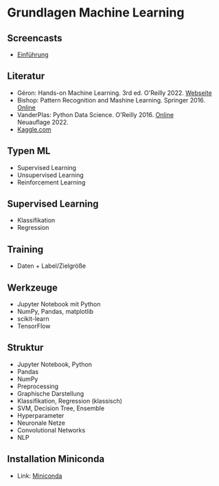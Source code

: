 # Grundlagen Machine Learning

## Screencasts

- [Einführung](youtube)

## Literatur

- Géron: Hands-on Machine Learning. 3rd ed. O'Reilly 2022. [Webseite](https://www.oreilly.com/library/view/hands-on-machine-learning/9781098125967/)
- Bishop: Pattern Recognition and Mashine Learning. Springer 2016. [Online](https://www.microsoft.com/en-us/research/uploads/prod/2006/01/Bishop-Pattern-Recognition-and-Machine-Learning-2006.pdf)
- VanderPlas: Python Data Science. O'Reilly 2016. [Online](https://jakevdp.github.io/PythonDataScienceHandbook/) \
  Neuauflage 2022.
- [Kaggle.com](https://www.kaggle.com)

## Typen ML

- Supervised Learning
- Unsupervised Learning
- Reinforcement Learning

## Supervised Learning

- Klassifikation
- Regression

## Training

- Daten + Label/Zielgröße

## Werkzeuge

- Jupyter Notebook mit Python
- NumPy, Pandas, matplotlib
- scikit-learn
- TensorFlow

## Struktur

- Jupyter Notebook, Python
- Pandas
- NumPy
- Preprocessing
- Graphische Darstellung
- Klassifikation, Regression (klassisch)
- SVM, Decision Tree, Ensemble
- Hyperparameter
- Neuronale Netze
- Convolutional Networks
- NLP

## Installation Miniconda

- Link: [Miniconda](https://docs.conda.io/en/latest/miniconda.html)
